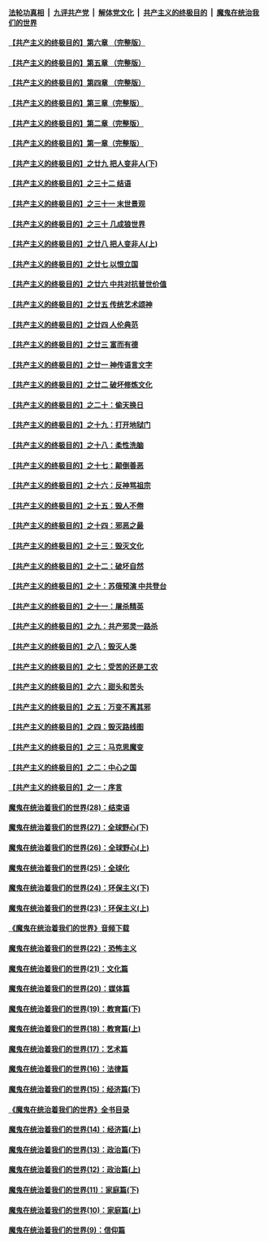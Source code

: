 ####  [法轮功真相](../../../../basic/blob/master/README.md?t=04161101) &nbsp;|&nbsp; [九评共产党](../../../../9ping.md/blob/master/README.md?t=04161101) &nbsp;|&nbsp; [解体党文化](../../../../jtdwh.md/blob/master/README.md?t=04161101)  &nbsp;|&nbsp; [共产主义的终极目的](../../../../gczydzjmd.md/blob/master/README.md?t=04161101) &nbsp;|&nbsp; [魔鬼在统治我们的世界](../../../../mgztzwmdsj.md/blob/master/README.md?t=04161101) 

#### [【共产主义的终极目的】第六章 （完整版）](../pages/nsc422/n11428913.md?t=04161101) 

#### [【共产主义的终极目的】第五章 （完整版）](../pages/nsc422/n11428912.md?t=04161101) 

#### [【共产主义的终极目的】第四章 （完整版）](../pages/nsc422/n11428907.md?t=04161101) 

#### [【共产主义的终极目的】第三章（完整版）](../pages/nsc422/n11428848.md?t=04161101) 

#### [【共产主义的终极目的】第二章（完整版）](../pages/nsc422/n11428831.md?t=04161101) 

#### [【共产主义的终极目的】第一章（完整版）](../pages/nsc422/n11417651.md?t=04161101) 

#### [【共产主义的终极目的】之廿九 把人变非人(下)](../pages/nsc422/n11344140.md?t=04161101) 

#### [【共产主义的终极目的】之三十二 结语](../pages/nsc422/n11360535.md?t=04161101) 

#### [【共产主义的终极目的】之三十一 末世景观](../pages/nsc422/n11351129.md?t=04161101) 

#### [【共产主义的终极目的】之三十 几成狼世界](../pages/nsc422/n11348280.md?t=04161101) 

#### [【共产主义的终极目的】之廿八 把人变非人(上)](../pages/nsc422/n11340492.md?t=04161101) 

#### [【共产主义的终极目的】之廿七 以恨立国](../pages/nsc422/n11336944.md?t=04161101) 

#### [【共产主义的终极目的】之廿六 中共对抗普世价值](../pages/nsc422/n11324785.md?t=04161101) 

#### [【共产主义的终极目的】之廿五 传统艺术颂神](../pages/nsc422/n11296396.md?t=04161101) 

#### [【共产主义的终极目的】之廿四 人伦典范](../pages/nsc422/n11296397.md?t=04161101) 

#### [【共产主义的终极目的】之廿三 富而有德](../pages/nsc422/n11283598.md?t=04161101) 

#### [【共产主义的终极目的】之廿一 神传语言文字](../pages/nsc422/n11263265.md?t=04161101) 

#### [【共产主义的终极目的】之廿二 破坏修炼文化](../pages/nsc422/n11245728.md?t=04161101) 

#### [【共产主义的终极目的】之二十：偷天换日](../pages/nsc422/n11238846.md?t=04161101) 

#### [【共产主义的终极目的】之十九：打开地狱门](../pages/nsc422/n11206376.md?t=04161101) 

#### [【共产主义的终极目的】之十八：柔性洗脑](../pages/nsc422/n11199994.md?t=04161101) 

#### [【共产主义的终极目的】之十七：颠倒善恶](../pages/nsc422/n11179782.md?t=04161101) 

#### [【共产主义的终极目的】之十六：反神骂祖宗](../pages/nsc422/n11166798.md?t=04161101) 

#### [【共产主义的终极目的】之十五：毁人不倦](../pages/nsc422/n11166792.md?t=04161101) 

#### [【共产主义的终极目的】之十四：邪恶之最](../pages/nsc422/n11150249.md?t=04161101) 

#### [【共产主义的终极目的】之十三：毁灭文化](../pages/nsc422/n11135227.md?t=04161101) 

#### [【共产主义的终极目的】之十二：破坏自然](../pages/nsc422/n11135214.md?t=04161101) 

#### [【共产主义的终极目的】之十：苏俄预演 中共登台](../pages/nsc422/n11118424.md?t=04161101) 

#### [【共产主义的终极目的】之十一：屠杀精英](../pages/nsc422/n11118442.md?t=04161101) 

#### [【共产主义的终极目的】之九：共产邪灵一路杀](../pages/nsc422/n11114139.md?t=04161101) 

#### [【共产主义的终极目的】之八：毁灭人类](../pages/nsc422/n11108503.md?t=04161101) 

#### [【共产主义的终极目的】之七：受苦的还是工农](../pages/nsc422/n11101809.md?t=04161101) 

#### [【共产主义的终极目的】之六：甜头和苦头](../pages/nsc422/n11096971.md?t=04161101) 

#### [【共产主义的终极目的】之五：万变不离其邪](../pages/nsc422/n11091285.md?t=04161101) 

#### [【共产主义的终极目的】之四：毁灭路线图](../pages/nsc422/n11086284.md?t=04161101) 

#### [【共产主义的终极目的】之三：马克思魔变](../pages/nsc422/n11061941.md?t=04161101) 

#### [【共产主义的终极目的】之二：中心之国](../pages/nsc422/n11047728.md?t=04161101) 

#### [【共产主义的终极目的】之一：序言](../pages/nsc422/n11086077.md?t=04161101) 

#### [魔鬼在统治着我们的世界(28)：结束语](../pages/nsc422/n10936246.md?t=04161101) 

#### [魔鬼在统治着我们的世界(27)：全球野心(下)](../pages/nsc422/n10928319.md?t=04161101) 

#### [魔鬼在统治着我们的世界(26)：全球野心(上)](../pages/nsc422/n10900318.md?t=04161101) 

#### [魔鬼在统治着我们的世界(25)：全球化](../pages/nsc422/n10788205.md?t=04161101) 

#### [魔鬼在统治着我们的世界(24)：环保主义(下)](../pages/nsc422/n10695307.md?t=04161101) 

#### [魔鬼在统治着我们的世界(23)：环保主义(上)](../pages/nsc422/n10688613.md?t=04161101) 

#### [《魔鬼在统治着我们的世界》音频下载](../pages/nsc422/n10635553.md?t=04161101) 

#### [魔鬼在统治着我们的世界(22)：恐怖主义](../pages/nsc422/n10614727.md?t=04161101) 

#### [魔鬼在统治着我们的世界(21)：文化篇](../pages/nsc422/n10597706.md?t=04161101) 

#### [魔鬼在统治着我们的世界(20)：媒体篇](../pages/nsc422/n10586579.md?t=04161101) 

#### [魔鬼在统治着我们的世界(19)：教育篇(下)](../pages/nsc422/n10564808.md?t=04161101) 

#### [魔鬼在统治着我们的世界(18)：教育篇(上)](../pages/nsc422/n10526970.md?t=04161101) 

#### [魔鬼在统治着我们的世界(17)：艺术篇](../pages/nsc422/n10499093.md?t=04161101) 

#### [魔鬼在统治着我们的世界(16)：法律篇](../pages/nsc422/n10485969.md?t=04161101) 

#### [魔鬼在统治着我们的世界(15)：经济篇(下)](../pages/nsc422/n10469975.md?t=04161101) 

#### [《魔鬼在统治着我们的世界》全书目录](../pages/nsc422/n10464261.md?t=04161101) 

#### [魔鬼在统治着我们的世界(14)：经济篇(上)](../pages/nsc422/n10457370.md?t=04161101) 

#### [魔鬼在统治着我们的世界(13)：政治篇(下)](../pages/nsc422/n10448270.md?t=04161101) 

#### [魔鬼在统治着我们的世界(12)：政治篇(上)](../pages/nsc422/n10444576.md?t=04161101) 

#### [魔鬼在统治着我们的世界(11)：家庭篇(下)](../pages/nsc422/n10440961.md?t=04161101) 

#### [魔鬼在统治着我们的世界(10)：家庭篇(上)](../pages/nsc422/n10435448.md?t=04161101) 

#### [魔鬼在统治着我们的世界(9)：信仰篇](../pages/nsc422/n10432159.md?t=04161101) 

